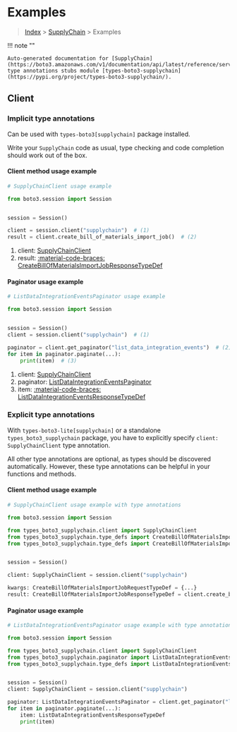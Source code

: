 # Examples

> [Index](../README.md) > [SupplyChain](./README.md) > Examples

!!! note ""

    Auto-generated documentation for [SupplyChain](https://boto3.amazonaws.com/v1/documentation/api/latest/reference/services/supplychain.html#supplychain)
    type annotations stubs module [types-boto3-supplychain](https://pypi.org/project/types-boto3-supplychain/).

## Client

### Implicit type annotations

Can be used with `types-boto3[supplychain]` package installed.

Write your `SupplyChain` code as usual,
type checking and code completion should work out of the box.


#### Client method usage example

```python
# SupplyChainClient usage example

from boto3.session import Session


session = Session()

client = session.client("supplychain")  # (1)
result = client.create_bill_of_materials_import_job()  # (2)
```

1. client: [SupplyChainClient](./client.md)
2. result: [:material-code-braces: CreateBillOfMaterialsImportJobResponseTypeDef](./type_defs.md#createbillofmaterialsimportjobresponsetypedef)



#### Paginator usage example

```python
# ListDataIntegrationEventsPaginator usage example

from boto3.session import Session


session = Session()
client = session.client("supplychain")  # (1)

paginator = client.get_paginator("list_data_integration_events")  # (2)
for item in paginator.paginate(...):
    print(item)  # (3)
```

1. client: [SupplyChainClient](./client.md)
2. paginator: [ListDataIntegrationEventsPaginator](./paginators.md#listdataintegrationeventspaginator)
3. item: [:material-code-braces: ListDataIntegrationEventsResponseTypeDef](./type_defs.md#listdataintegrationeventsresponsetypedef)




### Explicit type annotations

With `types-boto3-lite[supplychain]`
or a standalone `types_boto3_supplychain` package, you have to explicitly specify `client: SupplyChainClient` type annotation.

All other type annotations are optional, as types should be discovered automatically.
However, these type annotations can be helpful in your functions and methods.


#### Client method usage example

```python
# SupplyChainClient usage example with type annotations

from boto3.session import Session

from types_boto3_supplychain.client import SupplyChainClient
from types_boto3_supplychain.type_defs import CreateBillOfMaterialsImportJobResponseTypeDef
from types_boto3_supplychain.type_defs import CreateBillOfMaterialsImportJobRequestTypeDef


session = Session()

client: SupplyChainClient = session.client("supplychain")

kwargs: CreateBillOfMaterialsImportJobRequestTypeDef = {...}
result: CreateBillOfMaterialsImportJobResponseTypeDef = client.create_bill_of_materials_import_job(**kwargs)
```



#### Paginator usage example

```python
# ListDataIntegrationEventsPaginator usage example with type annotations

from boto3.session import Session

from types_boto3_supplychain.client import SupplyChainClient
from types_boto3_supplychain.paginator import ListDataIntegrationEventsPaginator
from types_boto3_supplychain.type_defs import ListDataIntegrationEventsResponseTypeDef


session = Session()
client: SupplyChainClient = session.client("supplychain")

paginator: ListDataIntegrationEventsPaginator = client.get_paginator("list_data_integration_events")
for item in paginator.paginate(...):
    item: ListDataIntegrationEventsResponseTypeDef
    print(item)
```




